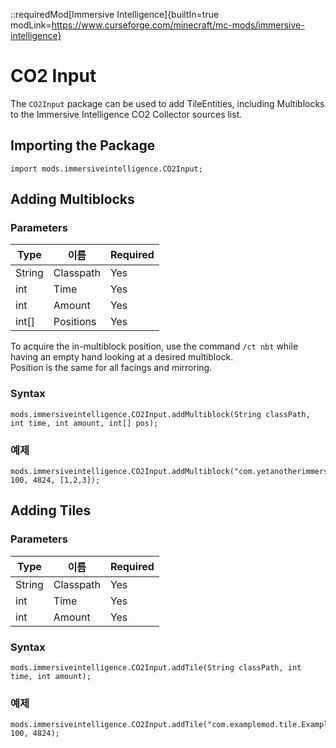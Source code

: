 ::requiredMod[Immersive Intelligence]{builtIn=true modLink=https://www.curseforge.com/minecraft/mc-mods/immersive-intelligence}

# CO2 Input

The `CO2Input` package can be used to add TileEntities, including Multiblocks to the Immersive Intelligence CO2 Collector sources list.

## Importing the Package

```zenscript
import mods.immersiveintelligence.CO2Input;
```

## Adding Multiblocks

### Parameters

| Type   | 이름        | Required |
| ------ | --------- | -------- |
| String | Classpath | Yes      |
| int    | Time      | Yes      |
| int    | Amount    | Yes      |
| int[]  | Positions | Yes      |

To acquire the in-multiblock position, use the command `/ct nbt` while having an empty hand looking at a desired multiblock.  
Position is the same for all facings and mirroring.

### Syntax

```zenscript
mods.immersiveintelligence.CO2Input.addMultiblock(String classPath, int time, int amount, int[] pos);
```

### 예제

```zenscript
mods.immersiveintelligence.CO2Input.addMultiblock("com.yetanotherimmersiveaddon.blocks.multiblock.ExampleMultiblock", 100, 4824, [1,2,3]);
```

## Adding Tiles
### Parameters

| Type   | 이름        | Required |
| ------ | --------- | -------- |
| String | Classpath | Yes      |
| int    | Time      | Yes      |
| int    | Amount    | Yes      |

### Syntax

```zenscript
mods.immersiveintelligence.CO2Input.addTile(String classPath, int time, int amount);
```

### 예제

```zenscript
mods.immersiveintelligence.CO2Input.addTile("com.examplemod.tile.ExampleTile", 100, 4824);
```